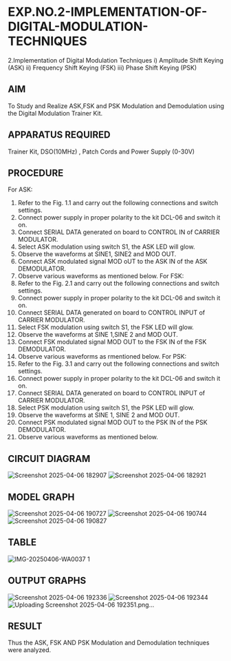 # EXP.NO.2-IMPLEMENTATION-OF-DIGITAL-MODULATION-TECHNIQUES
2.Implementation of Digital Modulation Techniques
    i) Amplitude Shift Keying (ASK)
    ii) Frequency Shift Keying (FSK)
    iii) Phase Shift Keying (PSK)
## AIM    
 To Study and Realize ASK,FSK and PSK Modulation and Demodulation using the Digital Modulation Trainer Kit. 
## APPARATUS REQUIRED
Trainer Kit, DSO(10MHz) , Patch Cords and Power Supply (0-30V) 
## PROCEDURE
For ASK: 
1. Refer to the Fig. 1.1 and carry out the following connections and switch settings. 
2. Connect power supply in proper polarity to the kit DCL-06 and switch it on.
3. Connect SERIAL DATA generated on board to CONTROL IN of CARRIER MODULATOR. 
4. Select ASK modulation using switch S1, the ASK LED will glow. 
5. Observe the waveforms at SINE1, SINE2 and MOD OUT. 
6. Connect ASK modulated signal MOD oUT to the ASK IN of the ASK DEMODULATOR.
7. Observe various waveforms as mentioned below. 
For FSK: 
1. Refer to the Fig. 2.1 and carry out the following connections and switch settings. 
2. Connect power supply in proper polarity to the kit DCL-06 and switch it on. 
3. Connect SERIAL DATA generated on board to CONTROL INPUT of CARRIER MODULATOR. 
4. Select FSK modulation using switch S1, the FSK LED will glow. 
5. Observe the waveforms at SINE 1,SINE 2 and MOD OUT. 
6. Connect FSK modulated signal MOD OUT to the FSK IN of the FSK DEMODULATOR.
7. Observe various waveforms as rmentioned below. 
For PSK: 
1. Refer to the Fig. 3.1 and carry out the following connections and switch settings. 
2. Connect power supply in proper polarity to the kit DCL-06 and switch it on. 
3. Connect SERIAL DATA generated on board to CONTROL INPUT of CARRIER MODULATOR. 
3. Select PSK modulation using switch S1, the PSK LED will glow.
4. Observe the waveforms at SINE 1, SINE 2 and MOD OUT.
5. Connect PSK modulated signal MOD OUT to the PSK IN of the PSK DEMODULATOR.
6. Observe various waveforms as mentioned below.  
## CIRCUIT DIAGRAM
![Screenshot 2025-04-06 182907](https://github.com/user-attachments/assets/7d49490a-052e-4e1c-9c2e-d0ad8a27c6b7)
![Screenshot 2025-04-06 182921](https://github.com/user-attachments/assets/f670dca1-df26-4dbe-9147-39f6209b4858)
## MODEL GRAPH
![Screenshot 2025-04-06 190727](https://github.com/user-attachments/assets/45b4ae39-0e8f-41af-9b1b-81c8a8291311)
![Screenshot 2025-04-06 190744](https://github.com/user-attachments/assets/6fd5c58a-b9cc-4828-b5cf-18f5c003c12e)
![Screenshot 2025-04-06 190827](https://github.com/user-attachments/assets/6ce23be8-9cd2-4b21-b64f-2374706ee9bd)
## TABLE
![IMG-20250406-WA0037 1](https://github.com/user-attachments/assets/5d00c2b3-50a7-4a38-bbdd-590938437363)
## OUTPUT GRAPHS
![Screenshot 2025-04-06 192336](https://github.com/user-attachments/assets/5de92c03-fdf1-492a-8ac9-42da6d235937)
![Screenshot 2025-04-06 192344](https://github.com/user-attachments/assets/a21fa8fe-4c3e-4213-90c1-fc9ac6e77ee7)
![Uploading Screenshot 2025-04-06 192351.png…]()
## RESULT 
Thus the ASK, FSK AND PSK Modulation and Demodulation techniques were analyzed.
